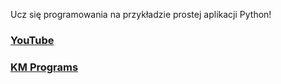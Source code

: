 Ucz się programowania na przykładzie prostej aplikacji Python!

### [YouTube](https://youtu.be/IPlPik9VlzA)
### [KM Programs](https://km-programs.pl/)